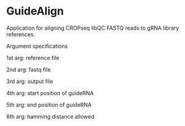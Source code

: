# GuideAlign

Application for aligning CROPseq libQC FASTQ reads to gRNA library references.

Argument specifications

1st arg: reference file

2nd arg: fastq file

3rd arg: output file

4th arg: start position of guideRNA

5th arg: end position of guideRNA

6th arg: hamming distance allowed

